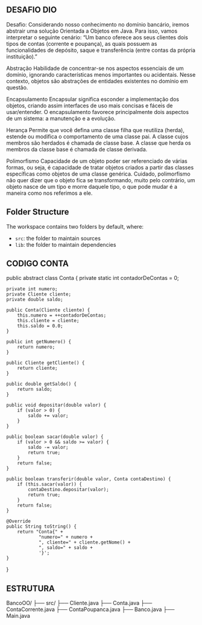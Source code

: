 ## DESAFIO DIO

Desafio: Considerando nosso conhecimento no domínio bancário, iremos abstrair uma solução Orientada a Objetos em Java. Para isso, vamos interpretar o seguinte cenário: “Um banco oferece aos seus clientes dois tipos de contas (corrente e poupança), as quais possuem as funcionalidades de depósito, saque e transferência (entre contas da própria instituição).”

Abstração Habilidade de concentrar-se nos aspectos essenciais de um domínio, ignorando características menos importantes ou acidentais. Nesse contexto, objetos são abstrações de entidades existentes no domínio em questão.

Encapsulamento Encapsular significa esconder a implementação dos objetos, criando assim interfaces de uso mais concisas e fáceis de usar/entender. O encapsulamento favorece principalmente dois aspectos de um sistema: a manutenção e a evolução.

Herança Permite que você defina uma classe filha que reutiliza (herda), estende ou modifica o comportamento de uma classe pai. A classe cujos membros são herdados é chamada de classe base. A classe que herda os membros da classe base é chamada de classe derivada.

Polimorfismo Capacidade de um objeto poder ser referenciado de várias formas, ou seja, é capacidade de tratar objetos criados a partir das classes específicas como objetos de uma classe genérica. Cuidado, polimorfismo não quer dizer que o objeto fica se transformando, muito pelo contrário, um objeto nasce de um tipo e morre daquele tipo, o que pode mudar é a maneira como nos referimos a ele.
## Folder Structure

The workspace contains two folders by default, where:

- `src`: the folder to maintain sources
- `lib`: the folder to maintain dependencies
## CODIGO CONTA
public abstract class Conta {
    private static int contadorDeContas = 0;

    private int numero;
    private Cliente cliente;
    private double saldo;

    public Conta(Cliente cliente) {
        this.numero = ++contadorDeContas;
        this.cliente = cliente;
        this.saldo = 0.0;
    }

    public int getNumero() {
        return numero;
    }

    public Cliente getCliente() {
        return cliente;
    }

    public double getSaldo() {
        return saldo;
    }

    public void depositar(double valor) {
        if (valor > 0) {
            saldo += valor;
        }
    }

    public boolean sacar(double valor) {
        if (valor > 0 && saldo >= valor) {
            saldo -= valor;
            return true;
        }
        return false;
    }

    public boolean transferir(double valor, Conta contaDestino) {
        if (this.sacar(valor)) {
            contaDestino.depositar(valor);
            return true;
        }
        return false;
    }

    @Override
    public String toString() {
        return "Conta{" +
                "numero=" + numero +
                ", cliente=" + cliente.getNome() +
                ", saldo=" + saldo +
                '}';
    }
}


## ESTRUTURA

BancoOO/
├── src/
    ├── Cliente.java
    ├── Conta.java
    ├── ContaCorrente.java
    ├── ContaPoupanca.java
    ├── Banco.java
    ├── Main.java
